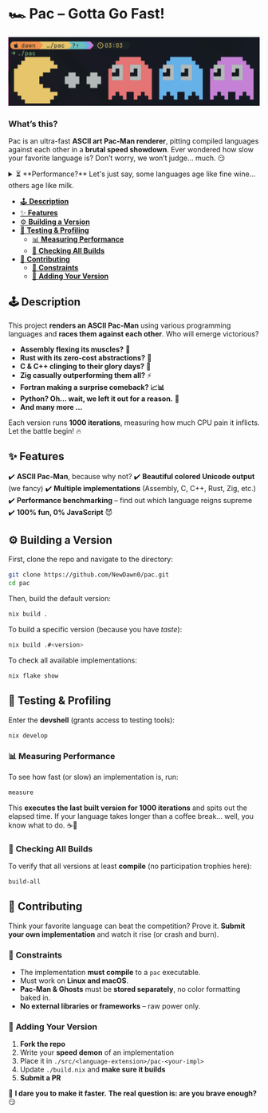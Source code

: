 # 🏎️ **Pac** – Gotta Go Fast!

![pac](./.github/pac.png)

### **What’s this?**

Pac is an ultra-fast **ASCII art Pac-Man renderer**, pitting compiled languages against each other in a **brutal speed showdown**. Ever wondered how slow your favorite language is? Don’t worry, we won’t judge... much. 😏

<details>
<summary>⏳ **Performance?** Let's just say, some languages age like fine wine... others age like milk.</summary>

![performance](./.github/perf.png)

</details>

<!-- vim-markdown-toc GFM -->

* [🕹️ **Description**](#-description)
* [✨ **Features**](#-features)
* [⚙️ **Building a Version**](#-building-a-version)
* [🚀 **Testing & Profiling**](#-testing--profiling)
    * [📊 **Measuring Performance**](#-measuring-performance)
    * [🔨 **Checking All Builds**](#-checking-all-builds)
* [🤝 **Contributing**](#-contributing)
    * [📌 **Constraints**](#-constraints)
    * [📢 **Adding Your Version**](#-adding-your-version)

<!-- vim-markdown-toc -->

## 🕹️ **Description**

This project **renders an ASCII Pac-Man** using various programming languages and **races them against each other**. Who will emerge victorious?

- **Assembly flexing its muscles?** 💪
- **Rust with its zero-cost abstractions?** 🦀
- **C & C++ clinging to their glory days?** 🤠
- **Zig casually outperforming them all?** ⚡
- **Fortran making a surprise comeback? 📈📊**
- **Python? Oh… wait, we left it out for a reason.** 🐌
- **And many more ...**

Each version runs **1000 iterations**, measuring how much CPU pain it inflicts. Let the battle begin! 🔥

## ✨ **Features**

✔️ **ASCII Pac-Man**, because why not?
✔️ **Beautiful colored Unicode output** (we fancy)
✔️ **Multiple implementations** (Assembly, C, C++, Rust, Zig, etc.)
✔️ **Performance benchmarking** – find out which language reigns supreme
✔️ **100% fun, 0% JavaScript** 😈

## ⚙️ **Building a Version**

First, clone the repo and navigate to the directory:

```bash
git clone https://github.com/NewDawn0/pac.git
cd pac
```

Then, build the default version:

```bash
nix build .
```

To build a specific version (because you have _taste_):

```bash
nix build .#<version>
```

To check all available implementations:

```bash
nix flake show
```

## 🚀 **Testing & Profiling**

Enter the **devshell** (grants access to testing tools):

```bash
nix develop
```

### 📊 **Measuring Performance**

To see how fast (or slow) an implementation is, run:

```bash
measure
```

This **executes the last built version for 1000 iterations** and spits out the elapsed time. If your language takes longer than a coffee break... well, you know what to do. ☕🚀

### 🔨 **Checking All Builds**

To verify that all versions at least **compile** (no participation trophies here):

```bash
build-all
```

## 🤝 **Contributing**

Think your favorite language can beat the competition? Prove it. **Submit your own implementation** and watch it rise (or crash and burn).

### 📌 **Constraints**

- The implementation **must compile** to a `pac` executable.
- Must work on **Linux and macOS**.
- **Pac-Man & Ghosts** must be **stored separately**, no color formatting baked in.
- **No external libraries or frameworks** – raw power only.

### 📢 **Adding Your Version**

1. **Fork the repo**
2. Write your **speed demon** of an implementation
3. Place it in `./src/<language-extension>/pac-<your-impl>`
4. Update `./build.nix` and **make sure it builds**
5. **Submit a PR**

🚀 **I dare you to make it faster.** **The real question is: are you brave enough?** 😏
